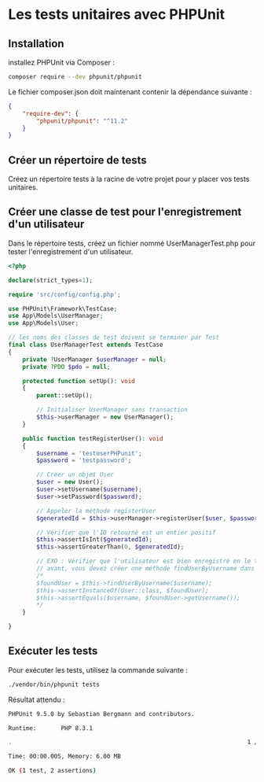 # Les tests unitaires avec PHPUnit

## Installation
installez PHPUnit via Composer :

```bash
composer require --dev phpunit/phpunit
```

Le fichier composer.json doit maintenant contenir la dépendance suivante :

```json
{
    "require-dev": {
        "phpunit/phpunit": "^11.2"
    }
}
```


## Créer un répertoire de tests
   
Créez un répertoire tests à la racine de votre projet pour y placer vos tests unitaires.

## Créer une classe de test pour l'enregistrement d'un utilisateur
   
Dans le répertoire tests, créez un fichier nommé UserManagerTest.php pour tester l'enregistrement d'un utilisateur.

```php
<?php

declare(strict_types=1);

require 'src/config/config.php';

use PHPUnit\Framework\TestCase;
use App\Models\UserManager;
use App\Models\User;

// les noms des classes de test doivent se terminer par Test
final class UserManagerTest extends TestCase
{
    private ?UserManager $userManager = null;
    private ?PDO $pdo = null;

    protected function setUp(): void
    {
        parent::setUp();

        // Initialiser UserManager sans transaction
        $this->userManager = new UserManager();
    }

    public function testRegisterUser(): void
    {
        $username = 'testuserPHPunit';
        $password = 'testpassword';

        // Créer un objet User
        $user = new User();
        $user->setUsername($username);
        $user->setPassword($password);

        // Appeler la méthode registerUser
        $generatedId = $this->userManager->registerUser($user, $password);

        // Vérifier que l'ID retourné est un entier positif
        $this->assertIsInt($generatedId);
        $this->assertGreaterThan(0, $generatedId);

        // EXO : Vérifier que l'utilisateur est bien enregistré en le trouvant dans la base de données
        // avant, vous devez créer une méthode findUserByUsername dans UserManager
        /*
        $foundUser = $this->findUserByUsername($username);
        $this->assertInstanceOf(User::class, $foundUser);
        $this->assertEquals($username, $foundUser->getUsername());
        */
    }

}

```

## Exécuter les tests

Pour exécuter les tests, utilisez la commande suivante :

```bash
./vendor/bin/phpunit tests
```

Résultat attendu :

```bash
PHPUnit 9.5.0 by Sebastian Bergmann and contributors.

Runtime:       PHP 8.3.1

.                                                                   1 / 1 (100%)

Time: 00:00.005, Memory: 6.00 MB

OK (1 test, 2 assertions)
```
